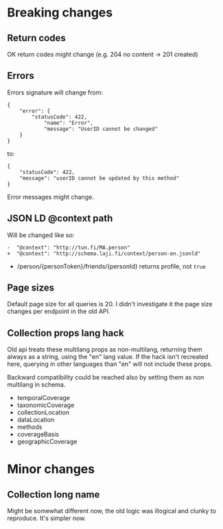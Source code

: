 # Breaking changes

## Return codes

OK return codes might change (e.g. 204 no content -> 201 created)

## Errors

Errors signature will change from:

```
{
	"error": {
		"statusCode": 422,
			"name": "Error",
			"message": "UserID cannot be changed"
	}
}
```

to: 

```
{
	"statusCode": 422,
	"message": "userID cannot be updated by this method"
}
```

Error messages might change.

## JSON LD @context path

Will be changed like so:

```
-  "@context": "http://tun.fi/MA.person"
+  "@context": "http://schema.laji.fi/context/person-en.jsonld"
```

* /person/{personToken}/friends/{personId} returns profile, not `true`

## Page sizes

Default page size for all queries is 20. I didn't investigate it the page size changes per endpoint in the old API.

## Collection props lang hack

Old api treats these multilang props as non-multilang, returning them always as a string, using the "en" lang value. If the hack isn't recreated here, querying in other languages than "en" will not include these props.

Backward compatibility could be reached also by setting them as non multilang in schema.

*	temporalCoverage
* taxonomicCoverage
* collectionLocation
* dataLocation
* methods
* coverageBasis
* geographicCoverage

# Minor changes

## Collection long name

Might be somewhat different now, the old logic was illogical and clunky to reproduce. It's simpler now.
